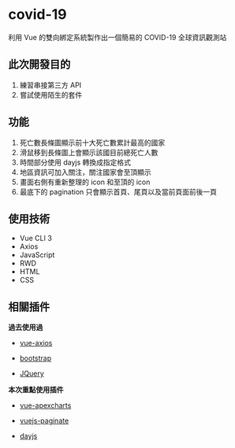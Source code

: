 # covid-19

利用 Vue 的雙向綁定系統製作出一個簡易的 COVID-19 全球資訊觀測站

## 此次開發目的

1. 練習串接第三方 API
2. 嘗試使用陌生的套件

## 功能

1. 死亡數長條圖顯示前十大死亡數累計最高的國家
2. 滑鼠移到長條圖上會顯示該國目前總死亡人數
3. 時間部分使用 dayjs 轉換成指定格式
4. 地區資訊可加入關注，關注國家會至頂顯示
5. 畫面右側有重新整理的 icon 和至頂的 icon
5. 最底下的 pagination 只會顯示首頁、尾頁以及當前頁面前後一頁

## 使用技術

* Vue CLI 3
* Axios
* JavaScript
* RWD
* HTML
* CSS

## 相關插件

**過去使用過**

* [vue-axios](https://github.com/imcvampire/vue-axios#readme)

* [bootstrap](https://getbootstrap.com/)

* [JQuery](https://jquery.com/)

**本次重點使用插件**

* [vue-apexcharts](https://github.com/apexcharts/vue-apexcharts)

* [vuejs-paginate](https://www.npmjs.com/package/vuejs-paginate)

* [dayjs](https://github.com/iamkun/dayjs)

